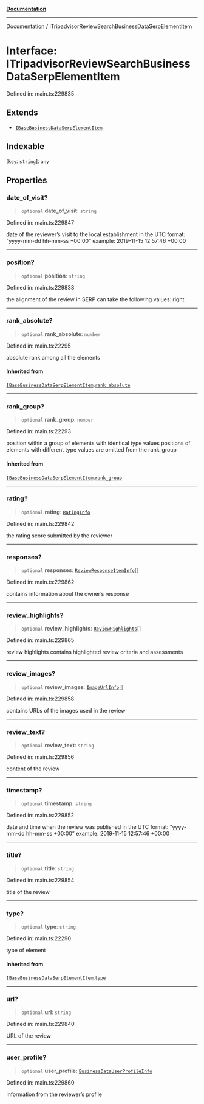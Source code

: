 [**Documentation**](../README.md)

***

[Documentation](../README.md) / ITripadvisorReviewSearchBusinessDataSerpElementItem

# Interface: ITripadvisorReviewSearchBusinessDataSerpElementItem

Defined in: main.ts:229835

## Extends

- [`IBaseBusinessDataSerpElementItem`](IBaseBusinessDataSerpElementItem.md)

## Indexable

\[`key`: `string`\]: `any`

## Properties

### date\_of\_visit?

> `optional` **date\_of\_visit**: `string`

Defined in: main.ts:229847

date of the reviewer’s visit to the local establishment
in the UTC format: “yyyy-mm-dd hh-mm-ss +00:00”
example:
2019-11-15 12:57:46 +00:00

***

### position?

> `optional` **position**: `string`

Defined in: main.ts:229838

the alignment of the review in SERP
can take the following values: right

***

### rank\_absolute?

> `optional` **rank\_absolute**: `number`

Defined in: main.ts:22295

absolute rank among all the elements

#### Inherited from

[`IBaseBusinessDataSerpElementItem`](IBaseBusinessDataSerpElementItem.md).[`rank_absolute`](IBaseBusinessDataSerpElementItem.md#rank_absolute)

***

### rank\_group?

> `optional` **rank\_group**: `number`

Defined in: main.ts:22293

position within a group of elements with identical type values
positions of elements with different type values are omitted from the rank_group

#### Inherited from

[`IBaseBusinessDataSerpElementItem`](IBaseBusinessDataSerpElementItem.md).[`rank_group`](IBaseBusinessDataSerpElementItem.md#rank_group)

***

### rating?

> `optional` **rating**: [`RatingInfo`](../classes/RatingInfo.md)

Defined in: main.ts:229842

the rating score submitted by the reviewer

***

### responses?

> `optional` **responses**: [`ReviewResponseItemInfo`](../classes/ReviewResponseItemInfo.md)[]

Defined in: main.ts:229862

contains information about the owner’s response

***

### review\_highlights?

> `optional` **review\_highlights**: [`ReviewHighlights`](../classes/ReviewHighlights.md)[]

Defined in: main.ts:229865

review highlights
contains highlighted review criteria and assessments

***

### review\_images?

> `optional` **review\_images**: [`ImageUrlInfo`](../classes/ImageUrlInfo.md)[]

Defined in: main.ts:229858

contains URLs of the images used in the review

***

### review\_text?

> `optional` **review\_text**: `string`

Defined in: main.ts:229856

content of the review

***

### timestamp?

> `optional` **timestamp**: `string`

Defined in: main.ts:229852

date and time when the review was published
in the UTC format: “yyyy-mm-dd hh-mm-ss +00:00”
example:
2019-11-15 12:57:46 +00:00

***

### title?

> `optional` **title**: `string`

Defined in: main.ts:229854

title of the review

***

### type?

> `optional` **type**: `string`

Defined in: main.ts:22290

type of element

#### Inherited from

[`IBaseBusinessDataSerpElementItem`](IBaseBusinessDataSerpElementItem.md).[`type`](IBaseBusinessDataSerpElementItem.md#type)

***

### url?

> `optional` **url**: `string`

Defined in: main.ts:229840

URL of the review

***

### user\_profile?

> `optional` **user\_profile**: [`BusinessDataUserProfileInfo`](../classes/BusinessDataUserProfileInfo.md)

Defined in: main.ts:229860

information from the reviewer’s profile
